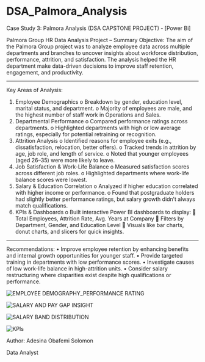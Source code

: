 # DSA_Palmora_Analysis
Case Study 3: Palmora Analysis (DSA CAPSTONE PROJECT) - [Power Bi]

Palmora Group HR Data Analysis Project – Summary
Objective:
The aim of the Palmora Group project was to analyze employee data across multiple departments and branches to uncover insights about workforce distribution, performance, attrition, and satisfaction. The analysis helped the HR department make data-driven decisions to improve staff retention, engagement, and productivity.
________________________________________
Key Areas of Analysis:
1.	Employee Demographics
o	Breakdown by gender, education level, marital status, and department.
o	Majority of employees are male, and the highest number of staff work in Operations and Sales.
2.	Departmental Performance
o	Compared performance ratings across departments.
o	Highlighted departments with high or low average ratings, especially for potential retraining or recognition.
3.	Attrition Analysis
o	Identified reasons for employee exits (e.g., dissatisfaction, relocation, better offers).
o	Tracked trends in attrition by age, job role, and length of service.
o	Noted that younger employees (aged 26–35) were more likely to leave.
4.	Job Satisfaction & Work-Life Balance
o	Measured satisfaction scores across different job roles.
o	Highlighted departments where work-life balance scores were lowest.
5.	Salary & Education Correlation
o	Analyzed if higher education correlated with higher income or performance.
o	Found that postgraduate holders had slightly better performance ratings, but salary growth didn’t always match qualifications.
6.	KPIs & Dashboards
o	Built interactive Power BI dashboards to display:
	Total Employees, Attrition Rate, Avg. Years at Company
	Filters by Department, Gender, and Education Level
	Visuals like bar charts, donut charts, and slicers for quick insights.
________________________________________
Recommendations:
•	Improve employee retention by enhancing benefits and internal growth opportunities for younger staff.
•	Provide targeted training in departments with low performance scores.
•	Investigate causes of low work-life balance in high-attrition units.
•	Consider salary restructuring where disparities exist despite high qualifications or performance.

![EMPLOYEE DEMOGRAPHY_PERFORMANCE RATING](https://github.com/user-attachments/assets/3eaa2785-d56b-4019-ae68-eb37a9fbd6ee)

![SALARY AND PAY GAP INSIGHT](https://github.com/user-attachments/assets/88b47520-be9a-4e71-a4cb-c6012fa467c9)

![SALARY BAND DISTRIBUTION](https://github.com/user-attachments/assets/3a6c2d4c-40d0-4909-8f3d-c8729cdbf47a)

![KPIs](https://github.com/user-attachments/assets/2fad06cd-e759-45e5-aea8-ce1c63961c5a)




Author: Adesina Obafemi Solomon  <br>

Data Analyst
